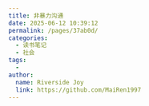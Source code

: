 ```yaml
---
title: 非暴力沟通
date: 2025-06-12 10:39:12
permalink: /pages/37ab0d/
categories:
  - 读书笔记
  - 社会
tags:
  - 
author: 
  name: Riverside Joy
  link: https://github.com/MaiRen1997
---
```

